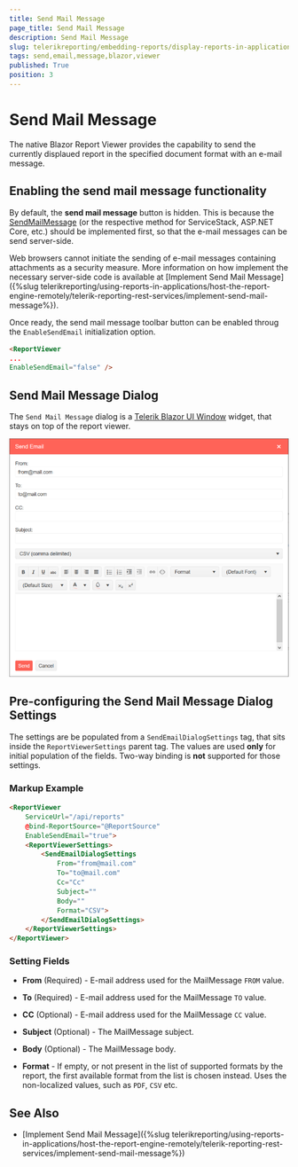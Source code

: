 ```yaml
---
title: Send Mail Message
page_title: Send Mail Message
description: Send Mail Message
slug: telerikreporting/embedding-reports/display-reports-in-applications/web-application/native-blazor-report-viewer/send-mail-message
tags: send,email,message,blazor,viewer
published: True
position: 3
---
```


# Send Mail Message

The native Blazor Report Viewer provides the capability to send the currently displaued report in the specified document format with an e-mail message.

## Enabling the send mail message functionality

By default, the __send mail message__ button is hidden. This is because the [SendMailMessage](/reporting/api/Telerik.Reporting.Services.WebApi.ReportsControllerBase#Telerik_Reporting_Services_WebApi_ReportsControllerBase_SendMailMessage) (or the respective method for ServiceStack, ASP.NET Core, etc.) should be implemented first, so that the e-mail messages can be send server-side. 

Web browsers cannot initiate the sending of e-mail messages containing attachments as a security measure. More information on how implement the necessary server-side code is available at [Implement Send Mail Message]({%slug telerikreporting/using-reports-in-applications/host-the-report-engine-remotely/telerik-reporting-rest-services/implement-send-mail-message%}). 

Once ready, the send mail message toolbar button can be enabled throug the `EnableSendEmail` initialization option.

````HTML
<ReportViewer 
...
EnableSendEmail="false" />
````

## Send Mail Message Dialog

The `Send Mail Message` dialog is a [Telerik Blazor UI Window](https://docs.telerik.com/blazor-ui/components/window/overview) widget, that stays on top of the report viewer.

![Send-mail-message-dialog](../images/NativeBlazorReportViewer/BlazorNativeSendMail.png)

## Pre-configuring the Send Mail Message Dialog Settings

The settings are be populated from a `SendEmailDialogSettings` tag, that sits inside the `ReportViewerSettings` parent tag. The values are used __only__ for initial population of the fields. Two-way binding is __not__ supported for those settings.

### Markup Example

````HTML
<ReportViewer
    ServiceUrl="/api/reports"
    @bind-ReportSource="@ReportSource"
    EnableSendEmail="true">
    <ReportViewerSettings>
        <SendEmailDialogSettings
            From="from@mail.com"
            To="to@mail.com"
            Cc="Cc"
            Subject=""
            Body=""
            Format="CSV">
        </SendEmailDialogSettings>
    </ReportViewerSettings>
</ReportViewer>
````

### Setting Fields

* __From__ (Required) - E-mail address used for the MailMessage `FROM` value. 

* __To__ (Required) - E-mail address used for the MailMessage `TO` value. 

* __CC__ (Optional) - E-mail address used for the MailMessage `CC` value. 

* __Subject__ (Optional) - The MailMessage subject. 

* __Body__ (Optional) - The MailMessage body. 

* __Format__ - If empty, or not present in the list of supported formats by the report, the first available format from the list is chosen instead. Uses the non-localized values, such as `PDF`, `CSV` etc.

## See Also

* [Implement Send Mail Message]({%slug telerikreporting/using-reports-in-applications/host-the-report-engine-remotely/telerik-reporting-rest-services/implement-send-mail-message%})

